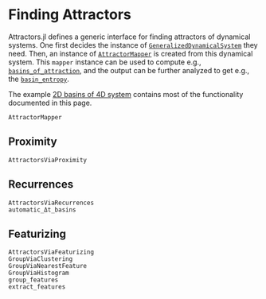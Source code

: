 # Finding Attractors
Attractors.jl defines a generic interface for finding attractors of dynamical systems. One first decides the instance of [`GeneralizedDynamicalSystem`](@ref) they need. Then, an instance of [`AttractorMapper`](@ref) is created from this dynamical system. This `mapper` instance can be used to compute e.g., [`basins_of_attraction`](@ref), and the output can be further analyzed to get e.g., the [`basin_entropy`](@ref).

The example [2D basins of 4D system](@ref) contains most of the functionality documented in this page.

```@docs
AttractorMapper
```

## Proximity
```@docs
AttractorsViaProximity
```

## Recurrences
```@docs
AttractorsViaRecurrences
automatic_Δt_basins
```

## Featurizing
```@docs
AttractorsViaFeaturizing
GroupViaClustering
GroupViaNearestFeature
GroupViaHistogram
group_features
extract_features
```
